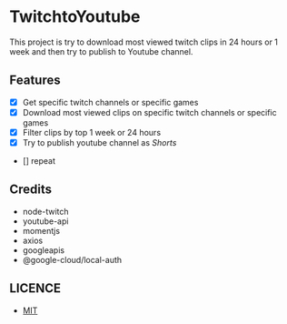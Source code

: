 # <strong> TwitchtoYoutube </strong>

This project is try to download most viewed twitch clips in 24 hours or 1 week and then try to publish to Youtube channel.

## Features
-   [x] Get specific twitch channels or specific games
-   [x] Download most viewed clips on specific twitch channels or specific games
-   [x] Filter clips by top 1 week or 24 hours
-   [x] Try to publish youtube channel as _Shorts_
-   [] repeat

## Credits

- node-twitch
- youtube-api
- momentjs
- axios
- googleapis
- @google-cloud/local-auth

## LICENCE

- [MIT](https://github.com/deeppaz/TwitchtoYoutube/blob/main/LICENSE)